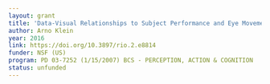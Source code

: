 ```yaml
---
layout: grant
title: 'Data-Visual Relationships to Subject Performance and Eye Movements'
author: Arno Klein
year: 2016
link: https://doi.org/10.3897/rio.2.e8814
funder: NSF (US)
program: PD 03-7252 (1/15/2007) BCS - PERCEPTION, ACTION & COGNITION
status: unfunded
---
```

